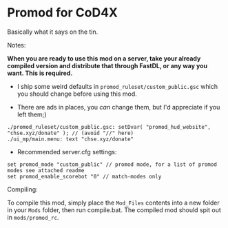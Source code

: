 # Promod for CoD4X
Basically what it says on the tin.

Notes:

**When you are ready to use this mod on a server, take your already compiled version and distribute that through FastDL, or any way you want. This is required.**

* I ship some weird defaults in `promod_ruleset/custom_public.gsc` which you should change before using this mod.

* There are ads in places, you *can* change them, but I'd appreciate if you left them;)
```
./promod_ruleset/custom_public.gsc: setDvar( "promod_hud_website", "chse.xyz/donate" ); // (avoid "//" here)
./ui_mp/main.menu: text "chse.xyz/donate"
```

* Recommended server.cfg settings:
```
set promod_mode "custom_public" // promod mode, for a list of promod modes see attached readme
set promod_enable_scorebot "0" // match-modes only
```

Compiling:

To compile this mod, simply place the `Mod_Files` contents into a new folder in your `Mods` folder, then run compile.bat. The compiled mod should spit out in `mods/promod_rc`.
